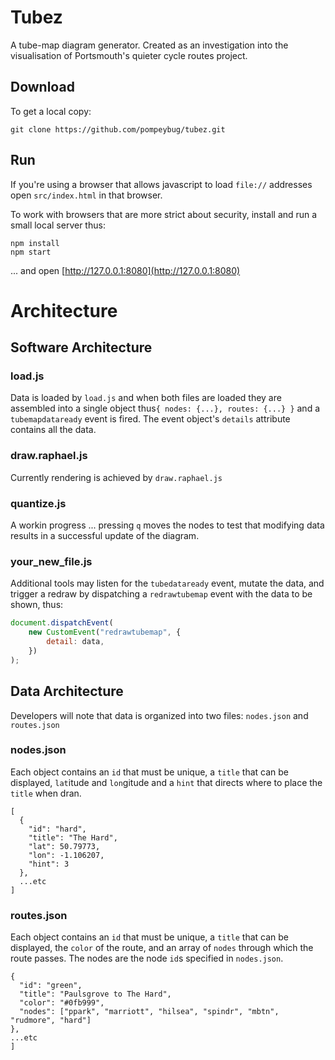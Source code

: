 # Tubez

A tube-map diagram generator.  Created as an investigation into the visualisation of Portsmouth's quieter cycle routes project.

## Download

To get a local copy:
```shell
git clone https://github.com/pompeybug/tubez.git
```

## Run
If you're using a browser that allows javascript to load `file://` addresses open `src/index.html` in that browser.

To work with browsers that are more strict about security, install and run a small local server thus:
```shell
npm install
npm start
```
... and open [http://127.0.0.1:8080](http://127.0.0.1:8080)


# Architecture

## Software Architecture

### load.js
Data is loaded by `load.js` and when both files are loaded they are assembled into a single object thus`{ nodes: {...}, routes: {...} }` and a `tubemapdataready` event is fired.  The event object's `details` attribute contains all the data.

### draw.raphael.js
Currently rendering is achieved by `draw.raphael.js`

### quantize.js
A workin progress ... pressing `q` moves the nodes to test that modifying data results in a successful update of the diagram.

### your_new_file.js
Additional tools may listen for the `tubedataready` event, mutate the data, and trigger a redraw by dispatching a `redrawtubemap` event with the data to be shown, thus:

```js
document.dispatchEvent(
    new CustomEvent("redrawtubemap", {
        detail: data,
    })
);
```

## Data Architecture
Developers will note that data is organized into two files: `nodes.json` and `routes.json`

### nodes.json

Each object contains an `id` that must be unique, a `title` that can be displayed, `lat`itude and `lon`gitude and a `hint` that directs where to place the `title` when dran.

```
[
  {
    "id": "hard",
    "title": "The Hard",
    "lat": 50.79773,
    "lon": -1.106207,
    "hint": 3
  },
  ...etc
]
```

### routes.json

Each object contains an `id` that must be unique, a `title` that can be displayed, the `color` of the route, and an array of `nodes` through which the route passes.  The nodes are the node `id`s specified in `nodes.json`.

```
{
  "id": "green",
  "title": "Paulsgrove to The Hard",
  "color": "#0fb999",
  "nodes": ["ppark", "marriott", "hilsea", "spindr", "mbtn", "rudmore", "hard"]
},
...etc
]
```
